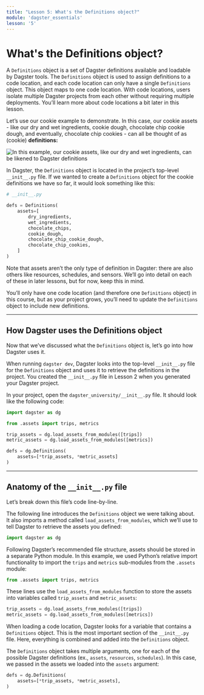 ```yaml
---
title: "Lesson 5: What's the Definitions object?"
module: 'dagster_essentials'
lesson: '5'
---
```


# What's the Definitions object?

A `Definitions` object is a set of Dagster definitions available and loadable by Dagster tools. The `Definitions` object is used to assign definitions to a code location, and each code location can only have a single `Definitions` object. This object maps to one code location. With code locations, users isolate multiple Dagster projects from each other without requiring multiple deployments. You’ll learn more about code locations a bit later in this lesson.

Let’s use our cookie example to demonstrate. In this case, our cookie assets - like our dry and wet ingredients, cookie dough, chocolate chip cookie dough, and eventually, chocolate chip cookies - can all be thought of as (cookie) **definitions:**

![In this example, our cookie assets, like our dry and wet ingredients, can be likened to Dagster definitions](/images/dagster-essentials/lesson-5/cookie-definitions.png)

In Dagster, the `Definitions` object is located in the project’s top-level `__init__.py` file. If we wanted to create a `Definitions` object for the cookie definitions we have so far, it would look something like this:

```python
# __init__.py

defs = Definitions(
    assets=[
        dry_ingredients,
        wet_ingredients,
        chocolate_chips,
        cookie_dough,
        chocolate_chip_cookie_dough,
        chocolate_chip_cookies,
    ]
)
```

Note that assets aren’t the only type of definition in Dagster: there are also others like resources, schedules, and sensors. We’ll go into detail on each of these in later lessons, but for now, keep this in mind.

You’ll only have one code location (and therefore one `Definitions` object) in this course, but as your project grows, you’ll need to update the `Definitions` object to include new definitions.

---

## How Dagster uses the Definitions object

Now that we’ve discussed what the `Definitions` object is, let’s go into how Dagster uses it.

When running `dagster dev`, Dagster looks into the top-level `__init__.py` file for the `Definitions` object and uses it to retrieve the definitions in the project. You created the `__init__.py` file in Lesson 2 when you generated your Dagster project.

In your project, open the `dagster_university/__init__.py` file. It should look like the following code:

```python
import dagster as dg

from .assets import trips, metrics

trip_assets = dg.load_assets_from_modules([trips])
metric_assets = dg.load_assets_from_modules([metrics])

defs = dg.Definitions(
    assets=[*trip_assets, *metric_assets]
)
```

---

## Anatomy of the `__init__.py` file

Let’s break down this file’s code line-by-line.

The following line introduces the `Definitions` object we were talking about. It also imports a method called `load_assets_from_modules`, which we’ll use to tell Dagster to retrieve the assets you defined:

```python
import dagster as dg
```

Following Dagster’s recommended file structure, assets should be stored in a separate Python module. In this example, we used Python’s relative import functionality to import the `trips` and `metrics` sub-modules from the `.assets` module:

```python
from .assets import trips, metrics
```

These lines use the `load_assets_from_modules` function to store the assets into variables called `trip_assets` and `metric_assets`:

```python
trip_assets = dg.load_assets_from_modules([trips])
metric_assets = dg.load_assets_from_modules([metrics])
```

When loading a code location, Dagster looks for a variable that contains a `Definitions` object. This is the most important section of the `__init__.py` file. Here, everything is combined and added into the `Definitions` object.

The `Definitions` object takes multiple arguments, one for each of the possible Dagster definitions (ex., `assets`, `resources`, `schedules`). In this case, we passed in the assets we loaded into the `assets` argument:

```python
defs = dg.Definitions(
    assets=[*trip_assets, *metric_assets],
)
```
